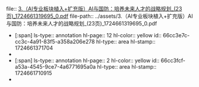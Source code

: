 file:: [3.（AI专业板块植入+扩充版）AI与国防：培养未来人才的战略规划_(23页)_1724661319695_0.pdf](../assets/3.（AI专业板块植入+扩充版）AI与国防：培养未来人才的战略规划_(23页)_1724661319695_0.pdf)
file-path:: ../assets/3.（AI专业板块植入+扩充版）AI与国防：培养未来人才的战略规划_(23页)_1724661319695_0.pdf

- [:span]
  ls-type:: annotation
  hl-page:: 12
  hl-color:: yellow
  id:: 66cc3e7c-cc3c-4a91-83f5-a358a206e278
  hl-type:: area
  hl-stamp:: 1724661371704
-
- [:span]
  ls-type:: annotation
  hl-page:: 2
  hl-color:: yellow
  id:: 66cc3fcf-a53a-4545-9ce7-4a6771695a0a
  hl-type:: area
  hl-stamp:: 1724661710915
-